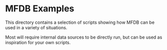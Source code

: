 # MFDB Examples

This directory contains a selection of scripts showing how MFDB can be used in
a variety of situations.

Most will require internal data sources to be directly run, but can be used as
inspiration for your own scripts.
